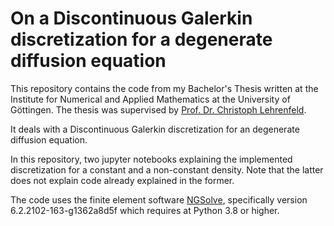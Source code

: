 # On a Discontinuous Galerkin discretization for a degenerate diffusion equation

This repository contains the code from my Bachelor's Thesis written at the Institute for Numerical and Applied Mathematics at the University of Göttingen. The thesis was supervised by [Prof. Dr. Christoph Lehrenfeld](https://cpde.math.uni-goettingen.de/en/members/CLehrenfeld/index.html).

It deals with a Discontinuous Galerkin discretization for an degenerate diffusion equation.

In this repository, two jupyter notebooks explaining the implemented discretization for a constant and a non-constant density. Note that the latter does not explain code already explained in the former. 

The code uses the finite element software [NGSolve](https://ngsolve.org), specifically version 6.2.2102-163-g1362a8d5f which requires at Python 3.8 or higher. 
